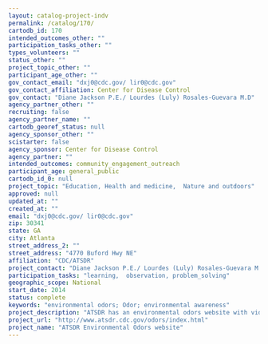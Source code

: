 ```yaml
---
layout: catalog-project-indv
permalink: /catalog/170/
cartodb_id: 170
intended_outcomes_other: ""
participation_tasks_other: ""
types_volunteers: ""
status_other: ""
project_topic_other: ""
participant_age_other: ""
gov_contact_email: "dxj0@cdc.gov/ lir0@cdc.gov"
gov_contact_affiliation: Center for Disease Control
gov_contact: "Diane Jackson P.E./ Lourdes (Luly) Rosales-Guevara M.D"
agency_partner_other: ""
recruiting: false
agency_partner_name: ""
cartodb_georef_status: null
agency_sponsor_other: ""
scistarter: false
agency_sponsor: Center for Disease Control
agency_partner: ""
intended_outcomes: community_engagement_outreach
participant_age: general_public
cartodb_id_0: null
project_topic: "Education, Health and medicine,  Nature and outdoors"
approved: null
updated_at: ""
created_at: ""
email: "dxj0@cdc.gov/ lir0@cdc.gov"
zip: 30341
state: GA
city: Atlanta
street_address_2: ""
street_address: "4770 Buford Hwy NE"
affiliation: "CDC/ATSDR"
project_contact: "Diane Jackson P.E./ Lourdes (Luly) Rosales-Guevara M.D"
participation_tasks: "learning,  observation, problem_solving"
geographic_scope: National
start_date: 2014
status: complete
keywords: "environmental odors; Odor; environmental awareness"
project_description: "ATSDR has an environmental odors website with videos and data collection tools that teach the public how to take action to remove or reduce environmental odors in their community."
project_url: "http://www.atsdr.cdc.gov/odors/index.html"
project_name: "ATSDR Environmental Odors website"
---
```

